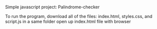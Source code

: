 Simple javascript project: Palindrome-checker

To run the program, download all of the files: index.html, styles.css, and script.js in a same folder
open up index.html file with browser
